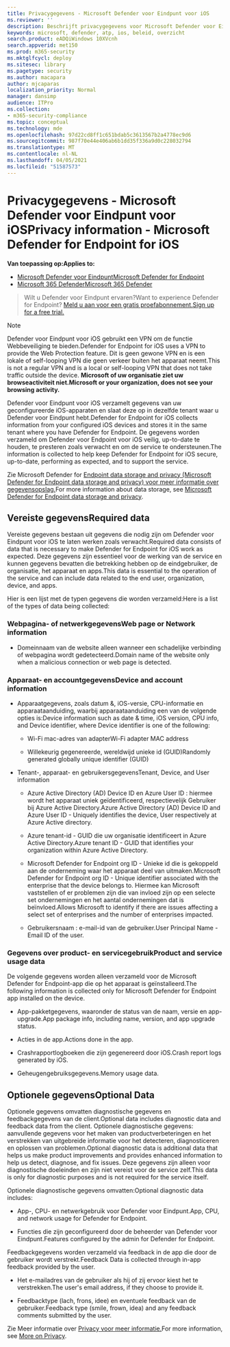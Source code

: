 ```yaml
---
title: Privacygegevens - Microsoft Defender voor Eindpunt voor iOS
ms.reviewer: ''
description: Beschrijft privacygegevens voor Microsoft Defender voor Eindpunt voor iOS
keywords: microsoft, defender, atp, ios, beleid, overzicht
search.product: eADQiWindows 10XVcnh
search.appverid: met150
ms.prod: m365-security
ms.mktglfcycl: deploy
ms.sitesec: library
ms.pagetype: security
ms.author: macapara
author: mjcaparas
localization_priority: Normal
manager: dansimp
audience: ITPro
ms.collection:
- m365-security-compliance
ms.topic: conceptual
ms.technology: mde
ms.openlocfilehash: 97d22cd8ff1c651bdab5c3613567b2a4778ec9d6
ms.sourcegitcommit: 987f70e44e406ab6b1dd35f336a9d0c228032794
ms.translationtype: MT
ms.contentlocale: nl-NL
ms.lasthandoff: 04/05/2021
ms.locfileid: "51587573"
---
```

# <a name="privacy-information---microsoft-defender-for-endpoint-for-ios"></a><span data-ttu-id="6ad61-104">Privacygegevens - Microsoft Defender voor Eindpunt voor iOS</span><span class="sxs-lookup"><span data-stu-id="6ad61-104">Privacy information - Microsoft Defender for Endpoint for iOS</span></span>

<span data-ttu-id="6ad61-105">**Van toepassing op:**</span><span class="sxs-lookup"><span data-stu-id="6ad61-105">**Applies to:**</span></span>
- [<span data-ttu-id="6ad61-106">Microsoft Defender voor Eindpunt</span><span class="sxs-lookup"><span data-stu-id="6ad61-106">Microsoft Defender for Endpoint</span></span>](https://go.microsoft.com/fwlink/p/?linkid=2154037)
- [<span data-ttu-id="6ad61-107">Microsoft 365 Defender</span><span class="sxs-lookup"><span data-stu-id="6ad61-107">Microsoft 365 Defender</span></span>](https://go.microsoft.com/fwlink/?linkid=2118804)

> <span data-ttu-id="6ad61-108">Wilt u Defender voor Eindpunt ervaren?</span><span class="sxs-lookup"><span data-stu-id="6ad61-108">Want to experience Defender for Endpoint?</span></span> [<span data-ttu-id="6ad61-109">Meld u aan voor een gratis proefabonnement.</span><span class="sxs-lookup"><span data-stu-id="6ad61-109">Sign up for a free trial.</span></span>](https://www.microsoft.com/microsoft-365/windows/microsoft-defender-atp?ocid=docs-wdatp-investigateip-abovefoldlink)

> [!NOTE]
> <span data-ttu-id="6ad61-110">Defender voor Eindpunt voor iOS gebruikt een VPN om de functie Webbeveiliging te bieden.</span><span class="sxs-lookup"><span data-stu-id="6ad61-110">Defender for Endpoint for iOS uses a VPN to provide the Web Protection feature.</span></span> <span data-ttu-id="6ad61-111">Dit is geen gewone VPN en is een lokale of self-looping VPN die geen verkeer buiten het apparaat neemt.</span><span class="sxs-lookup"><span data-stu-id="6ad61-111">This is not a regular VPN and is a local or self-looping VPN that does not take traffic outside the device.</span></span> <span data-ttu-id="6ad61-112">**Microsoft of uw organisatie ziet uw browseactiviteit niet.**</span><span class="sxs-lookup"><span data-stu-id="6ad61-112">**Microsoft or your organization, does not see your browsing activity.**</span></span>

<span data-ttu-id="6ad61-113">Defender voor Eindpunt voor iOS verzamelt gegevens van uw geconfigureerde iOS-apparaten en slaat deze op in dezelfde tenant waar u Defender voor Eindpunt hebt.</span><span class="sxs-lookup"><span data-stu-id="6ad61-113">Defender for Endpoint for iOS collects information from your configured iOS devices and stores it in the same tenant where you have Defender for Endpoint.</span></span> <span data-ttu-id="6ad61-114">De gegevens worden verzameld om Defender voor Endpoint voor iOS veilig, up-to-date te houden, te presteren zoals verwacht en om de service te ondersteunen.</span><span class="sxs-lookup"><span data-stu-id="6ad61-114">The information is collected to help keep Defender for Endpoint for iOS secure, up-to-date, performing as expected, and to support the service.</span></span>

<span data-ttu-id="6ad61-115">Zie Microsoft Defender for [Endpoint data storage and privacy (Microsoft Defender for Endpoint data storage and privacy) voor meer informatie over gegevensopslag.](data-storage-privacy.md)</span><span class="sxs-lookup"><span data-stu-id="6ad61-115">For more information about data storage, see [Microsoft Defender for Endpoint data storage and privacy](data-storage-privacy.md).</span></span>

## <a name="required-data"></a><span data-ttu-id="6ad61-116">Vereiste gegevens</span><span class="sxs-lookup"><span data-stu-id="6ad61-116">Required data</span></span> 

<span data-ttu-id="6ad61-117">Vereiste gegevens bestaan uit gegevens die nodig zijn om Defender voor Eindpunt voor iOS te laten werken zoals verwacht.</span><span class="sxs-lookup"><span data-stu-id="6ad61-117">Required data consists of data that is necessary to make Defender for Endpoint for iOS work as expected.</span></span> <span data-ttu-id="6ad61-118">Deze gegevens zijn essentieel voor de werking van de service en kunnen gegevens bevatten die betrekking hebben op de eindgebruiker, de organisatie, het apparaat en apps.</span><span class="sxs-lookup"><span data-stu-id="6ad61-118">This data is essential to the operation of the service and can include data related to the end user, organization, device, and apps.</span></span> 

<span data-ttu-id="6ad61-119">Hier is een lijst met de typen gegevens die worden verzameld:</span><span class="sxs-lookup"><span data-stu-id="6ad61-119">Here is a list of the types of data being collected:</span></span> 

### <a name="web-page-or-network-information"></a><span data-ttu-id="6ad61-120">Webpagina- of netwerkgegevens</span><span class="sxs-lookup"><span data-stu-id="6ad61-120">Web page or Network information</span></span> 

- <span data-ttu-id="6ad61-121">Domeinnaam van de website alleen wanneer een schadelijke verbinding of webpagina wordt gedetecteerd.</span><span class="sxs-lookup"><span data-stu-id="6ad61-121">Domain name of the website only when a malicious connection or web page is detected.</span></span> 

### <a name="device-and-account-information"></a><span data-ttu-id="6ad61-122">Apparaat- en accountgegevens</span><span class="sxs-lookup"><span data-stu-id="6ad61-122">Device and account information</span></span> 

- <span data-ttu-id="6ad61-123">Apparaatgegevens, zoals datum &, iOS-versie, CPU-informatie en apparaataanduiding, waarbij apparaataanduiding een van de volgende opties is:</span><span class="sxs-lookup"><span data-stu-id="6ad61-123">Device information such as date & time, iOS version, CPU info, and Device identifier, where Device identifier is one of the following:</span></span> 

    - <span data-ttu-id="6ad61-124">Wi-Fi mac-adres van adapter</span><span class="sxs-lookup"><span data-stu-id="6ad61-124">Wi-Fi adapter MAC address</span></span> 

    - <span data-ttu-id="6ad61-125">Willekeurig gegenereerde, wereldwijd unieke id (GUID)</span><span class="sxs-lookup"><span data-stu-id="6ad61-125">Randomly generated globally unique identifier (GUID)</span></span> 

- <span data-ttu-id="6ad61-126">Tenant-, apparaat- en gebruikersgegevens</span><span class="sxs-lookup"><span data-stu-id="6ad61-126">Tenant, Device, and User information</span></span> 

    - <span data-ttu-id="6ad61-127">Azure Active Directory (AD) Device ID en Azure User ID : hiermee wordt het apparaat uniek geïdentificeerd, respectievelijk Gebruiker bij Azure Active Directory.</span><span class="sxs-lookup"><span data-stu-id="6ad61-127">Azure Active Directory (AD) Device ID and Azure User ID - Uniquely identifies the device, User respectively at Azure Active directory.</span></span> 

    - <span data-ttu-id="6ad61-128">Azure tenant-id - GUID die uw organisatie identificeert in Azure Active Directory.</span><span class="sxs-lookup"><span data-stu-id="6ad61-128">Azure tenant ID - GUID that identifies your organization within Azure Active Directory.</span></span> 

    - <span data-ttu-id="6ad61-129">Microsoft Defender for Endpoint org ID - Unieke id die is gekoppeld aan de onderneming waar het apparaat deel van uitmaken.</span><span class="sxs-lookup"><span data-stu-id="6ad61-129">Microsoft Defender for Endpoint org ID - Unique identifier associated with the enterprise that the device belongs to.</span></span> <span data-ttu-id="6ad61-130">Hiermee kan Microsoft vaststellen of er problemen zijn die van invloed zijn op een selecte set ondernemingen en het aantal ondernemingen dat is beïnvloed.</span><span class="sxs-lookup"><span data-stu-id="6ad61-130">Allows Microsoft to identify if there are issues affecting a select set of enterprises and the number of enterprises impacted.</span></span> 

    - <span data-ttu-id="6ad61-131">Gebruikersnaam : e-mail-id van de gebruiker.</span><span class="sxs-lookup"><span data-stu-id="6ad61-131">User Principal Name - Email ID of the user.</span></span> 

### <a name="product-and-service-usage-data"></a><span data-ttu-id="6ad61-132">Gegevens over product- en servicegebruik</span><span class="sxs-lookup"><span data-stu-id="6ad61-132">Product and service usage data</span></span> 

<span data-ttu-id="6ad61-133">De volgende gegevens worden alleen verzameld voor de Microsoft Defender for Endpoint-app die op het apparaat is geïnstalleerd.</span><span class="sxs-lookup"><span data-stu-id="6ad61-133">The following information is collected only for Microsoft Defender for Endpoint app installed on the device.</span></span> 

- <span data-ttu-id="6ad61-134">App-pakketgegevens, waaronder de status van de naam, versie en app-upgrade.</span><span class="sxs-lookup"><span data-stu-id="6ad61-134">App package info, including name, version, and app upgrade status.</span></span> 

- <span data-ttu-id="6ad61-135">Acties in de app.</span><span class="sxs-lookup"><span data-stu-id="6ad61-135">Actions done in the app.</span></span> 

- <span data-ttu-id="6ad61-136">Crashrapportlogboeken die zijn gegenereerd door iOS.</span><span class="sxs-lookup"><span data-stu-id="6ad61-136">Crash report logs generated by iOS.</span></span> 

- <span data-ttu-id="6ad61-137">Geheugengebruiksgegevens.</span><span class="sxs-lookup"><span data-stu-id="6ad61-137">Memory usage data.</span></span> 

## <a name="optional-data"></a><span data-ttu-id="6ad61-138">Optionele gegevens</span><span class="sxs-lookup"><span data-stu-id="6ad61-138">Optional Data</span></span> 

<span data-ttu-id="6ad61-139">Optionele gegevens omvatten diagnostische gegevens en feedbackgegevens van de client.</span><span class="sxs-lookup"><span data-stu-id="6ad61-139">Optional data includes diagnostic data and feedback data from the client.</span></span> <span data-ttu-id="6ad61-140">Optionele diagnostische gegevens: aanvullende gegevens voor het maken van productverbeteringen en het verstrekken van uitgebreide informatie voor het detecteren, diagnosticeren en oplossen van problemen.</span><span class="sxs-lookup"><span data-stu-id="6ad61-140">Optional diagnostic data is additional data that helps us make product improvements and provides enhanced information to help us detect, diagnose, and fix issues.</span></span> <span data-ttu-id="6ad61-141">Deze gegevens zijn alleen voor diagnostische doeleinden en zijn niet vereist voor de service zelf.</span><span class="sxs-lookup"><span data-stu-id="6ad61-141">This data is only for diagnostic purposes and is not required for the service itself.</span></span> 

<span data-ttu-id="6ad61-142">Optionele diagnostische gegevens omvatten:</span><span class="sxs-lookup"><span data-stu-id="6ad61-142">Optional diagnostic data includes:</span></span> 

- <span data-ttu-id="6ad61-143">App-, CPU- en netwerkgebruik voor Defender voor Eindpunt.</span><span class="sxs-lookup"><span data-stu-id="6ad61-143">App, CPU, and network usage for Defender for Endpoint.</span></span> 

- <span data-ttu-id="6ad61-144">Functies die zijn geconfigureerd door de beheerder van Defender voor Eindpunt.</span><span class="sxs-lookup"><span data-stu-id="6ad61-144">Features configured by the admin for Defender for Endpoint.</span></span> 

<span data-ttu-id="6ad61-145">Feedbackgegevens worden verzameld via feedback in de app die door de gebruiker wordt verstrekt.</span><span class="sxs-lookup"><span data-stu-id="6ad61-145">Feedback Data is collected through in-app feedback provided by the user.</span></span> 

- <span data-ttu-id="6ad61-146">Het e-mailadres van de gebruiker als hij of zij ervoor kiest het te verstrekken.</span><span class="sxs-lookup"><span data-stu-id="6ad61-146">The user's email address, if they choose to provide it.</span></span>

- <span data-ttu-id="6ad61-147">Feedbacktype (lach, frons, idee) en eventuele feedback van de gebruiker.</span><span class="sxs-lookup"><span data-stu-id="6ad61-147">Feedback type (smile, frown, idea) and any feedback comments submitted by the user.</span></span> 

<span data-ttu-id="6ad61-148">Zie Meer informatie over [Privacy voor meer informatie.](https://aka.ms/mdatpiosprivacystatement)</span><span class="sxs-lookup"><span data-stu-id="6ad61-148">For more information, see [More on Privacy](https://aka.ms/mdatpiosprivacystatement).</span></span>


